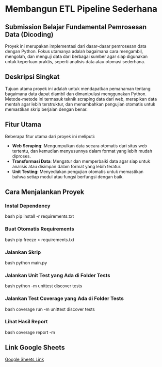 # Membangun ETL Pipeline Sederhana
## Submission Belajar Fundamental Pemrosesan Data (Dicoding)

Proyek ini merupakan implementasi dari dasar-dasar pemrosesan data dengan Python. Fokus utamanya adalah bagaimana cara mengambil, mengolah, dan menguji data dari berbagai sumber agar siap digunakan untuk keperluan praktis, seperti analisis data atau otomasi sederhana.

## Deskripsi Singkat

Tujuan utama proyek ini adalah untuk mendapatkan pemahaman tentang bagaimana data dapat diambil dan dimanipulasi menggunakan Python. Metode-metode ini termasuk teknik scraping data dari web, merapikan data mentah agar lebih terstruktur, dan menambahkan pengujian otomatis untuk memastikan skrip berjalan dengan benar.

## Fitur Utama

Beberapa fitur utama dari proyek ini meliputi:

- **Web Scraping**: Mengumpulkan data secara otomatis dari situs web tertentu, dan kemudian menyusunnya dalam format yang lebih mudah diproses.
- **Transformasi Data**: Mengatur dan memperbaiki data agar siap untuk analisis atau disimpan dalam format yang lebih teratur.
- **Unit Testing**: Menyediakan pengujian otomatis untuk memastikan bahwa setiap modul atau fungsi berfungsi dengan baik.

## Cara Menjalankan Proyek

### Instal Dependency

bash pip install -r requirements.txt

### Buat Otomatis Requirements

bash pip freeze > requirements.txt

### Jalankan Skrip

bash python main.py

### Jalankan Unit Test yang Ada di Folder Tests

bash python -m unittest discover tests

### Jalankan Test Coverage yang Ada di Folder Tests

bash coverage run -m unittest discover tests

### Lihat Hasil Report

bash coverage report -m

## Link Google Sheets

[Google Sheets Link]([https://docs.google.com/spreadsheets/d/1DlzQ4lWkYNBDnt7nK3rzzbWeetIKqUUaKmt7o1j3xFA/edit?gid=0#gid=0](https://docs.google.com/spreadsheets/d/1_W8u0UIADVGMZyGeTLPhy1dztcmsueR07aWzDXQg8f4/edit?usp=sharing))
